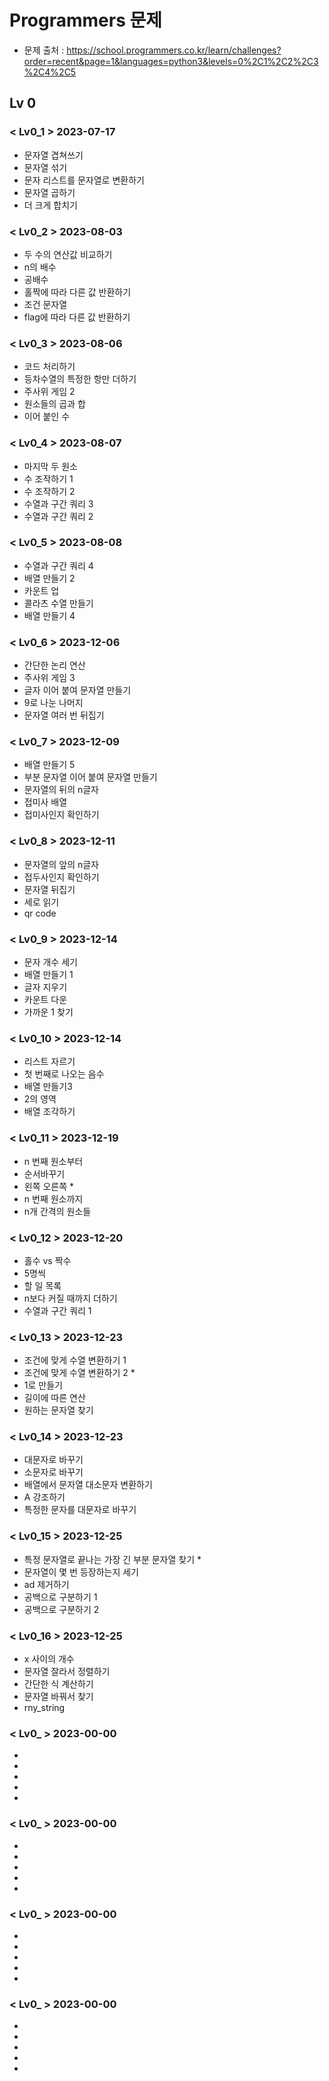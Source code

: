 # Programmers 문제
- 문제 출처 :  https://school.programmers.co.kr/learn/challenges?order=recent&page=1&languages=python3&levels=0%2C1%2C2%2C3%2C4%2C5
  
## Lv 0
### < Lv0_1 > 2023-07-17
- 문자열 겹쳐쓰기
- 문자열 섞기
- 문자 리스트를 문자열로 변환하기
- 문자열 곱하기
- 더 크게 합치기
  
### < Lv0_2 > 2023-08-03
- 두 수의 연산값 비교하기
- n의 배수
- 공배수
- 홀짝에 따라 다른 값 반환하기
- 조건 문자열
- flag에 따라 다른 값 반환하기
  
### < Lv0_3 > 2023-08-06
- 코드 처리하기
- 등차수열의 특정한 항만 더하기
- 주사위 게임 2
- 원소들의 곱과 합
- 이어 붙인 수
  
### < Lv0_4 > 2023-08-07
- 마지막 두 원소
- 수 조작하기 1
- 수 조작하기 2
- 수열과 구간 쿼리 3
- 수열과 구간 쿼리 2
  
### < Lv0_5 > 2023-08-08
- 수열과 구간 쿼리 4
- 배열 만들기 2
- 카운트 업
- 콜라츠 수열 만들기
- 배열 만들기 4
  
### < Lv0_6 > 2023-12-06
- 간단한 논리 연산
- 주사위 게임 3
- 글자 이어 붙여 문자열 만들기
- 9로 나눈 나머지
- 문자열 여러 번 뒤집기
  
### < Lv0_7 > 2023-12-09
- 배열 만들기 5
- 부분 문자열 이어 붙여 문자열 만들기
- 문자열의 뒤의 n글자
- 접미사 배열
- 접미사인지 확인하기
  
### < Lv0_8 > 2023-12-11
- 문자열의 앞의 n글자
- 접두사인지 확인하기
- 문자열 뒤집기
- 세로 읽기
- qr code
  
### < Lv0_9 > 2023-12-14
- 문자 개수 세기
- 배열 만들기 1
- 글자 지우기
- 카운트 다운
- 가까운 1 찾기

### < Lv0_10 > 2023-12-14
- 리스트 자르기
- 첫 번째로 나오는 음수
- 배열 만들기3
- 2의 영역
- 배열 조각하기

### < Lv0_11 > 2023-12-19
- n 번째 원소부터
- 순서바꾸기
- 왼쪽 오른쪽 *
- n 번째 원소까지
- n개 간격의 원소들

### < Lv0_12 > 2023-12-20
- 홀수 vs 짝수
- 5명씩
- 할 일 목록
- n보다 커질 때까지 더하기
- 수열과 구간 쿼리 1

### < Lv0_13 > 2023-12-23
- 조건에 맞게 수열 변환하기 1
- 조건에 맞게 수열 변환하기 2 *
- 1로 만들기
- 길이에 따른 연산
- 원하는 문자열 찾기

### < Lv0_14 > 2023-12-23
- 대문자로 바꾸기
- 소문자로 바꾸기
- 배열에서 문자열 대소문자 변환하기
- A 강조하기
- 특정한 문자를 대문자로 바꾸기

### < Lv0_15 > 2023-12-25
- 특정 문자열로 끝나는 가장 긴 부분 문자열 찾기 * 
- 문자열이 몇 번 등장하는지 세기
- ad 제거하기
- 공백으로 구분하기 1
- 공백으로 구분하기 2

### < Lv0_16 > 2023-12-25
- x 사이의 개수
- 문자열 잘라서 정렬하기
- 간단한 식 계산하기
- 문자열 바꿔서 찾기
- rny_string

### < Lv0_ > 2023-00-00
- 
- 
- 
- 
- 

### < Lv0_ > 2023-00-00
- 
- 
- 
- 
- 

### < Lv0_ > 2023-00-00
- 
- 
- 
- 
- 

### < Lv0_ > 2023-00-00
- 
- 
- 
- 
- 